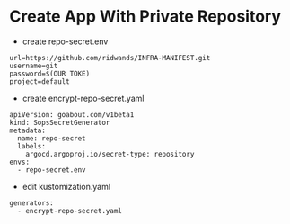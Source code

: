 # Create App With  Private Repository

* create repo-secret.env

```
url=https://github.com/ridwands/INFRA-MANIFEST.git
username=git
password=$(OUR TOKE)
project=default
```

* create encrypt-repo-secret.yaml

```
apiVersion: goabout.com/v1beta1
kind: SopsSecretGenerator
metadata:
  name: repo-secret
  labels:
    argocd.argoproj.io/secret-type: repository
envs:
  - repo-secret.env
```

* edit kustomization.yaml

```
generators:
  - encrypt-repo-secret.yaml
```



